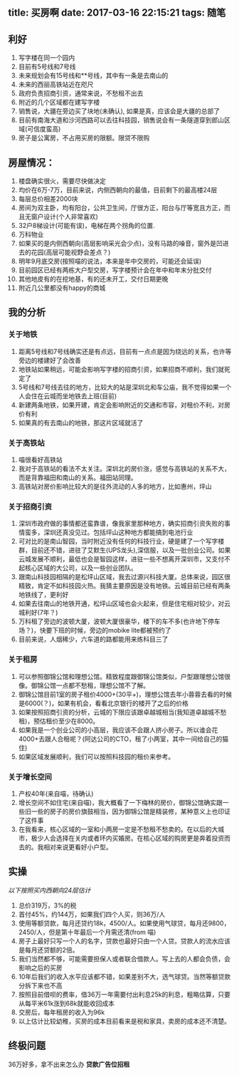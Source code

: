 title: 买房啊
date: 2017-03-16 22:15:21
tags: 随笔
---
## 利好
1. 写字楼在同一个园内
2. 目前有5号线和7号线
3. 未来规划会有15号线和**号线，其中有一条是去南山的
4. 未来的西丽高铁站近在咫尺
5. 政府负责招商引资，通常来说，不愁租不出去
6. 附近的几个区域都在建写字楼
7. 销售说，大疆在旁边买了块地(未确认), 如果是真，应该会是大疆的总部了
8. 目前有南海大道和沙河西路可以去往科技园，销售说会有一条隧道穿到郎山区域(可信度蛮高)
9. 房子是公寓房，不占用买房的限额。限贷不限购

## 房屋情况：
1. 楼盘确实很火，需要尽快做决定
2. 均价在6万-7万，目前来说，内侧西朝向的最值，目前剩下的最高楼24层
3. 每层总价相差2000块
4. 房间为双主卧，均有阳台，公共卫生间，厅很方正，阳台与厅等宽且方正，而且无窗户设计(个人非常喜欢)
5. 32户8梯设计(可能有误)，电梯在两个拐角的位置.
6. 万科物业
7. 如果买的是内侧西朝向(高层影响采光会少点)，没有马路的噪音，窗外是凹进去的花园(高层可能视野会差点？)
8. 明年9月底交房(按照喵的说法，本来是年中交房的，可能还会延误)
9. 目前园区已经有两栋大户型交房，写字楼预计会在年中和年末分批交付
10. 其他地皮有的在挖地基，有的还未开工，交付日期更晚
11. 附近几公里都没有happy的商城

## 我的分析
### 关于地铁
1. 距离5号线和7号线确实还是有点远，目前有一点点是因为绕远的关系，也许等旁边的楼建好了会改善
2. 地铁站如果稍远，可能会影响写字楼的招商引资，如果招商不顺利，我们就死定了
3. 5号线和7号线去往的地方，比较大的站是深圳北和车公庙，我不觉得如果一个人会住在云城而坐地铁去上班(目前)
4. 新建两条地铁，如果开建，肯定会影响附近的交通和市容，对租价不利，对房价有利
5. 如果真的有去南山的地铁，那这片区域就活了

### 关于高铁站
1. 喵很看好高铁站
2. 我对于高铁站的看法不太关注。深圳北的房价涨，感觉与高铁站的关系不大，而是背靠福田和南山的关系。福田站同理。
3. 高铁站对房价影响比较大的是往外流动的人多的地方，比如惠州，坪山

### 关于招商引资
1. 深圳市政府做的事情都还蛮靠谱，像我家里那种地方，确实招商引资失败的事情蛮多，深圳还真没见过。包括坪山这种地方都能搞到电池行业
2. 可对比的是南山智园，当时附近没有任何的科技行业，硬是建了一个写字楼群，目前还不错，进驻了艾默生(UPS龙头),深信服，以及一批创业公司。如果云城发展不顺利，最低也会是智园这样，进驻一些不想离开深圳市，又支付不起核心区域的大公司，以及一些创业团队。
3. 跟南山科技园相隔的是松坪山区域，我去过源兴科技大厦。总体来说，园区很精致，肯定不如科技园火热。我猜主要原因是没有地铁。云城目前已经有两条地铁线了，更利好
4. 如果去往南山的地铁开通，松坪山区域也会火起来，但是住宅相对较少，对云城利好(7年？)
5. 万科租了旁边的波顿大厦，波顿大厦很豪华，楼下的车不多(也许地下停车场？)，快要下班的时候，旁边的mobike lite都被预约了
6. 目前来说，人烟稀少，六车道的路都能用来练科目三了

### 关于租房
1. 可以参照御锦公馆和理想公馆。精致程度跟御锦公馆类似，户型跟理想公馆很像。御锦公馆一点都不愁租，理想公馆不了解。
2. 御锦公馆目前1室的房子租价4000+(30平+)，理想公馆去年小蓉蓉去看的时候是6000(？)，如果有机会，看看北京银行的楼开了之后的价格
3. 如果按照招商引资的分析，云城的下限应该跟卓越城相当(我知道卓越城不愁租)，预估租价至少在8000。
4. 如果我是一个创业公司的小高层，我应该不会跟人挤小房子。所以谁会花4000+去跟人合租呢？(阿达公司的CTO，租了小两室，其中一间给自己的猫住)
5. 如果区域发展顺利，我们可以按照科技园的租价来参考。

### 关于增长空间
1. 产权40年(来自喵，待确认)
2. 增长空间不如住宅(来自喵)，我大概看了一下梅林的房价，御锦公馆确实跟一些旧一些的房子的房价旗鼓相当，因为御锦公馆是精装修，某种意义上也印证了这件事
3. 在我看来，核心区域的一室和小两房一定是不愁租不愁卖的。在以后的大城市，极少人会选择在关内或者环内买婚房。在核心区域的购房更是奔着投资而去的。我相对来说更看好小户型。

## 实操
*以下按照买内西朝向24层估计*
1. 总价319万，3%的税
2. 首付45%，约144万，如果我们四个人买，则36万/人
3. 使用等额贷款，每月还贷约18k，4500/人。如果使用气球贷，每月还9800，2450/人，但是第十年最后一个月需还清(from 喵)
4. 房子上最好只写一个人的名字，贷款也最好只由一个人贷。贷款人的流水应该是每月还贷额的2倍。
5. 我们当然都不够，可能需要担保人或者联合借款人。写上去的人都会负债，会影响之后的买房
6. 10年后我们的收入水平应该都不错，如果差别不大，选气球贷。当然等额贷款分拆下来也不高
7. 按照目前借呗的费率，借36万一年需要付出利息25k的利息，粗略估算，只要从每平米61k涨到68k就能收回成本
8. 交房后，每年租房的收入为96k
9. 以上估计比较幼稚，买房的成本目前看来是税和家具，卖房的成本还不清楚。

## 终极问题
36万好多，拿不出来怎么办
**贷款广告位招租**
